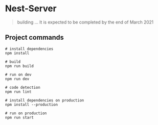 # Nest-Server

> building ... It is expected to be completed by the end of March 2021

## Project commands

``` shell
# install dependencies
npm install

# build
npm run build

# run on dev
npm run dev

# code detection
npm run lint

# install dependencies on production
npm install --production

# run on production
npm run start
```
